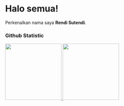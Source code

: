 # Halo semua! 
 
Perkenalkan nama saya **Rendi Sutendi**.<br>
### Github Statistic
<p align="left">
<a href="#">
  <img height="180em" src="https://github-readme-stats-eight-theta.vercel.app/api?username=RendiS10&show_icons=true&theme=buefy&include_all_commits=true&count_private=true"/>
  <img height="180em" src="https://github-readme-stats-eight-theta.vercel.app/api/top-langs/?username=RendiS10&layout=compact&langs_count=8&theme=buefy"/>
</a>
</p>
 
